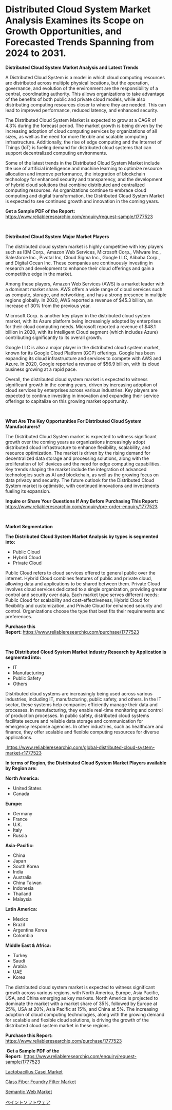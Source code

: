 <p><h1>Distributed Cloud System Market Analysis Examines its Scope on Growth Opportunities, and Forecasted Trends Spanning from 2024 to 2031.</h1></p><p><strong>Distributed Cloud System Market Analysis and Latest Trends</strong></p>
<p><p>A Distributed Cloud System is a model in which cloud computing resources are distributed across multiple physical locations, but the operation, governance, and evolution of the environment are the responsibility of a central, coordinating authority. This allows organizations to take advantage of the benefits of both public and private cloud models, while also distributing computing resources closer to where they are needed. This can lead to improved performance, reduced latency, and enhanced security.</p><p>The Distributed Cloud System Market is expected to grow at a CAGR of 4.3% during the forecast period. The market growth is being driven by the increasing adoption of cloud computing services by organizations of all sizes, as well as the need for more flexible and scalable computing infrastructure. Additionally, the rise of edge computing and the Internet of Things (IoT) is fueling demand for distributed cloud systems that can support decentralized computing environments.</p><p>Some of the latest trends in the Distributed Cloud System Market include the use of artificial intelligence and machine learning to optimize resource allocation and improve performance, the integration of blockchain technology for enhanced security and transparency, and the development of hybrid cloud solutions that combine distributed and centralized computing resources. As organizations continue to embrace cloud computing and digital transformation, the Distributed Cloud System Market is expected to see continued growth and innovation in the coming years.</p></p>
<p><strong>Get a Sample PDF of the Report:&nbsp;</strong> <a href="https://www.reliableresearchiq.com/enquiry/request-sample/1777523">https://www.reliableresearchiq.com/enquiry/request-sample/1777523</a></p>
<p>&nbsp;</p>
<p><strong>Distributed Cloud System Major Market Players</strong></p>
<p><p>The distributed cloud system market is highly competitive with key players such as IBM Corp., Amazon Web Services, Microsoft Corp., VMware Inc., Salesforce Inc., Pivotal Inc, Cloud Sigma Inc., Google LLC, Alibaba Corp., and Digital Ocean Inc. These companies are continuously investing in research and development to enhance their cloud offerings and gain a competitive edge in the market.</p><p>Among these players, Amazon Web Services (AWS) is a market leader with a dominant market share. AWS offers a wide range of cloud services such as compute, storage, and networking, and has a strong presence in multiple regions globally. In 2020, AWS reported a revenue of $45.3 billion, an increase of 30% from the previous year.</p><p>Microsoft Corp. is another key player in the distributed cloud system market, with its Azure platform being increasingly adopted by enterprises for their cloud computing needs. Microsoft reported a revenue of $48.1 billion in 2020, with its Intelligent Cloud segment (which includes Azure) contributing significantly to its overall growth.</p><p>Google LLC is also a major player in the distributed cloud system market, known for its Google Cloud Platform (GCP) offerings. Google has been expanding its cloud infrastructure and services to compete with AWS and Azure. In 2020, Google reported a revenue of $56.9 billion, with its cloud business growing at a rapid pace.</p><p>Overall, the distributed cloud system market is expected to witness significant growth in the coming years, driven by increasing adoption of cloud services by enterprises across various industries. Key players are expected to continue investing in innovation and expanding their service offerings to capitalize on this growing market opportunity.</p></p>
<p>&nbsp;</p>
<p><strong>What Are The Key Opportunities For Distributed Cloud System Manufacturers?</strong></p>
<p><p>The Distributed Cloud System market is expected to witness significant growth over the coming years as organizations increasingly adopt distributed cloud infrastructure to enhance flexibility, scalability, and resource optimization. The market is driven by the rising demand for decentralized data storage and processing solutions, along with the proliferation of IoT devices and the need for edge computing capabilities. Key trends shaping the market include the integration of advanced technologies such as AI and blockchain, as well as the growing focus on data privacy and security. The future outlook for the Distributed Cloud System market is optimistic, with continued innovations and investments fueling its expansion.</p></p>
<p><strong>Inquire or Share Your Questions If Any Before Purchasing This Report:</strong> <a href="https://www.reliableresearchiq.com/enquiry/pre-order-enquiry/1777523">https://www.reliableresearchiq.com/enquiry/pre-order-enquiry/1777523</a></p>
<p>&nbsp;</p>
<p><strong>Market Segmentation</strong></p>
<p><strong>The Distributed Cloud System Market Analysis by types is segmented into:</strong></p>
<p><ul><li>Public Cloud</li><li>Hybrid Cloud</li><li>Private Cloud</li></ul></p>
<p><p>Public Cloud refers to cloud services offered to general public over the internet. Hybrid Cloud combines features of public and private cloud, allowing data and applications to be shared between them. Private Cloud involves cloud services dedicated to a single organization, providing greater control and security over data. Each market type serves different needs: Public Cloud for scalability and cost-effectiveness, Hybrid Cloud for flexibility and customization, and Private Cloud for enhanced security and control. Organizations choose the type that best fits their requirements and preferences.</p></p>
<p><strong>Purchase this Report:&nbsp;</strong><a href="https://www.reliableresearchiq.com/purchase/1777523">https://www.reliableresearchiq.com/purchase/1777523</a></p>
<p>&nbsp;</p>
<p><strong>The Distributed Cloud System Market Industry Research by Application is segmented into:</strong></p>
<p><ul><li>IT</li><li>Manufacturing</li><li>Public Safety</li><li>Others</li></ul></p>
<p><p>Distributed cloud systems are increasingly being used across various industries, including IT, manufacturing, public safety, and others. In the IT sector, these systems help companies efficiently manage their data and processes. In manufacturing, they enable real-time monitoring and control of production processes. In public safety, distributed cloud systems facilitate secure and reliable data storage and communication for emergency response agencies. In other industries, such as healthcare and finance, they offer scalable and flexible computing resources for diverse applications.</p></p>
<p><a href="https://www.reliableresearchiq.com/global-distributed-cloud-system-market-r1777523">&nbsp;https://www.reliableresearchiq.com/global-distributed-cloud-system-market-r1777523</a></p>
<p><strong>In terms of Region, the Distributed Cloud System Market Players available by Region are:</strong></p>
<p>
    <p> <strong> North America: </strong>
        <ul>
            <li>United States</li>
            <li>Canada</li>
        </ul>
        </p> 
    <p> <strong> Europe: </strong>
        <ul>
            <li>Germany</li>
            <li>France</li>
            <li>U.K.</li>
            <li>Italy</li>
            <li>Russia</li>
        </ul>
        </p> 
    <p> <strong> Asia-Pacific: </strong>
        <ul>
            <li>China</li>
            <li>Japan</li>
            <li>South Korea</li>
            <li>India</li>
            <li>Australia</li>
            <li>China Taiwan</li>
            <li>Indonesia</li>
            <li>Thailand</li>
            <li>Malaysia</li>
        </ul>
        </p> 
    <p> <strong> Latin America: </strong>
        <ul>
            <li>Mexico</li>
            <li>Brazil</li>
            <li>Argentina Korea</li>
            <li>Colombia</li>
        </ul>
        </p> 
    <p> <strong> Middle East & Africa: </strong>
        <ul>
            <li>Turkey</li>
            <li>Saudi</li>
            <li>Arabia</li>
            <li>UAE</li>
            <li>Korea</li>
        </ul>
    </p>
    </p>
<p><p>The distributed cloud system market is expected to witness significant growth across various regions, with North America, Europe, Asia Pacific, USA, and China emerging as key markets. North America is projected to dominate the market with a market share of 35%, followed by Europe at 25%, USA at 20%, Asia Pacific at 15%, and China at 5%. The increasing adoption of cloud computing technologies, along with the growing demand for scalable and flexible cloud solutions, is driving the growth of the distributed cloud system market in these regions.</p></p>
<p><strong>Purchase this Report: </strong><a href="https://www.reliableresearchiq.com/purchase/1777523">https://www.reliableresearchiq.com/purchase/1777523</a></p>
<p>&nbsp;<strong>Get a Sample PDF of the Report:&nbsp;&nbsp;</strong><a href="https://www.reliableresearchiq.com/enquiry/request-sample/1777523">https://www.reliableresearchiq.com/enquiry/request-sample/1777523</a></p>
<p><strong></strong></p>
<p><p><a href="https://medium.com/@maryroseguilty/lactobacillus-casei-market-size-share-analysis-growth-trends-forecast-2024-2031-935854a67edf">Lactobacillus Casei Market</a></p><p><a href="https://medium.com/@caseywiza1946/glass-fiber-foundry-filter-market-size-by-type-aluminum-filtration-fiberglass-mesh-high-silica-c502d6cfef1d">Glass Fiber Foundry Filter Market</a></p><p><a href="https://github.com/dylanObrien626/Market-Research-Report-List-1/blob/main/semantic-web-market.md">Semantic Web Market</a></p><p><a href="https://github.com/mohamedbakry57/Market-Research-Report-List-5/blob/main/160133145645.md">ペイントソフトウェア</a></p></p>